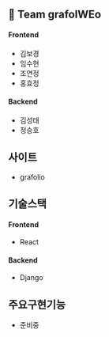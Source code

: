 ## 🎨 Team grafolWEo

#### Frontend
- 김보경
- 임수현
- 조연정
- 홍효정

#### Backend
- 김성태
- 정승호

## 사이트
- grafolio

## 기술스택
#### Frontend
- React

#### Backend
- Django

## 주요구현기능
- 준비중
